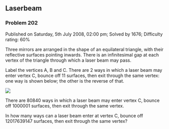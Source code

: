 Laserbeam
---------

### Problem 202

Published on Saturday, 5th July 2008, 02:00 pm; Solved by 1676;
Difficulty rating: 60%

Three mirrors are arranged in the shape of an equilateral triangle, with
their reflective surfaces pointing inwards. There is an infinitesimal
gap at each vertex of the triangle through which a laser beam may pass.

Label the vertices A, B and C. There are 2 ways in which a laser beam
may enter vertex C, bounce off 11 surfaces, then exit through the same
vertex: one way is shown below; the other is the reverse of that.

![](project/images/p201_laserbeam.gif)

There are 80840 ways in which a laser beam may enter vertex C, bounce
off 1000001 surfaces, then exit through the same vertex.

In how many ways can a laser beam enter at vertex C, bounce off
12017639147 surfaces, then exit through the same vertex?
